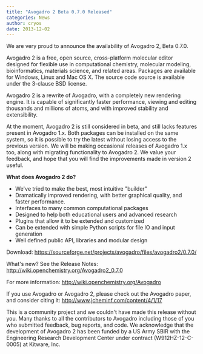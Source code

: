 ```yaml
---
title: "Avogadro 2 Beta 0.7.0 Released"
categories: News
author: cryos
date: 2013-12-02
---
```


We are very proud to announce the availability of Avogadro 2, Beta 0.7.0.

Avogadro 2 is a free, open source, cross-platform molecular editor
designed for flexible use in computational chemistry, molecular
modeling, bioinformatics, materials science, and related
areas. Packages are available for Windows, Linux and Mac OS X. The
source code source is available under the 3-clause BSD license.

Avogadro 2 is a rewrite of Avogadro, with a completely new rendering
engine. It is capable of significantly faster performance, viewing and
editing thousands and millions of atoms, and with improved stability
and extensibility.

At the moment, Avogadro 2 is still considered in beta, and still lacks
features present in Avogadro 1.x. Both packages can be installed on
the same system, so it is possible to try the latest without losing
access to the previous version. We will be making occasional releases of
Avogadro 1.x too, along with migrating functionality to Avogadro 2. We
value your feedback, and hope that you will find the improvements made
in version 2 useful.

**What does Avogadro 2 do?**

* We've tried to make the best, most intuitive "builder"
* Dramatically improved rendering, with better graphical quality, and
  faster performance.
* Interfaces to many common computational packages
* Designed to help both educational users and advanced research
* Plugins that allow it to be extended and customized
* Can be extended with simple Python scripts for file IO and input generation
* Well defined public API, libraries and modular design


Download: <https://sourceforge.net/projects/avogadro/files/avogadro2/0.7.0/>

What's new? See the Release Notes: <http://wiki.openchemistry.org/Avogadro2_0.7.0>

For more information: <http://wiki.openchemistry.org/Avogadro>

If you use Avogadro or Avogadro 2, please check out the Avogadro
paper, and consider citing it: <http://www.jcheminf.com/content/4/1/17>

This is a community project and we couldn't have made this release
without you. Many thanks to all the contributors to Avogadro including
those of you who submitted feedback, bug reports, and code. We
acknowledge that the development of Avogadro 2 has been funded by a US
Army SBIR with the Engineering Research Development Center under
contract (W912HZ-12-C-0005) at Kitware, Inc.
